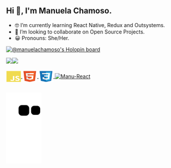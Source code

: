 ## Hi 👋, I'm Manuela Chamoso.
-  :nerd_face: I’m currently learning React Native, Redux and Outsystems.
-  :space_invader: I’m looking to collaborate on Open Source Projects.
- :grinning: Pronouns: She/Her.

[![@manuelachamoso's Holopin board](https://holopin.me/manuelachamoso)](https://holopin.io/@manuelachamoso)


<div>
  <a href="https://github.com/manuelachamoso">
  <img height="180em" src="https://github-readme-stats.vercel.app/api?username=manuelachamoso&show_icons=true&theme=dracula&include_all_commits=true&count_private=true"/><img height="180em" src="https://github-readme-stats.vercel.app/api/top-langs/?username=manuelachamoso&layout=compact&langs_count=7&theme=dracula"/>
</div>
<div style="display: inline_block"><br>
  <img align="center" alt="Manu-Js" height="30" width="40" src="https://raw.githubusercontent.com/devicons/devicon/master/icons/javascript/javascript-plain.svg">
  <img align="center" alt="Manu-HTML" height="30" width="40" src="https://raw.githubusercontent.com/devicons/devicon/master/icons/html5/html5-original.svg">
  <img align="center" alt="Manu-CSS" height="30" width="40" src="https://raw.githubusercontent.com/devicons/devicon/master/icons/css3/css3-original.svg">  
  <img align="center" alt="Manu-React" height="30" width="40" <img src="https://cdn.jsdelivr.net/gh/devicons/devicon/icons/react/react-original.svg" />
</div>
  
  ##
 <div>  
 
  ![Snake animation](https://github.com/rafaballerini/rafaballerini/blob/output/github-contribution-grid-snake.svg)
  
</div>
